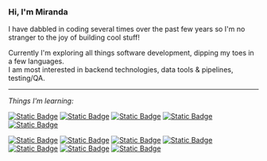 ### Hi, I'm Miranda

I have dabbled in coding several times over the past few years so I'm no stranger to the joy of building cool stuff!

Currently I'm exploring all things software development, dipping my toes in a few languages.<br>
I am most interested in backend technologies, data tools & pipelines, testing/QA.

<hr>

_Things I'm learning:_

<a href="#">![Static Badge](https://img.shields.io/badge/Software_Testing-9b59d0)</a>
<a href="#">![Static Badge](https://img.shields.io/badge/Quality_Assurance-9b59d0)</a>
<a href="#">![Static Badge](https://img.shields.io/badge/Backend_Development-9b59d0)</a>
<a href="#">![Static Badge](https://img.shields.io/badge/Databases-9b59d0)</a>
<a href="#">![Static Badge](https://img.shields.io/badge/Git-9b59d0)</a>

<a href="#">![Static Badge](https://img.shields.io/badge/Python-356f9f)</a>
<a href="#">![Static Badge](https://img.shields.io/badge/JavaScript-f2bf26)</a>
<a href="#">![Static Badge](https://img.shields.io/badge/Golang-79d4fd)</a>
<a href="#">![Static Badge](https://img.shields.io/badge/SQL-00618b)</a>
<a href="#">![Static Badge](https://img.shields.io/badge/Bash-3e474a)</a>
<a href="#">![Static Badge](https://img.shields.io/badge/HTML-f2672e)</a>
<a href="#">![Static Badge](https://img.shields.io/badge/CSS-30aadd)</a>
